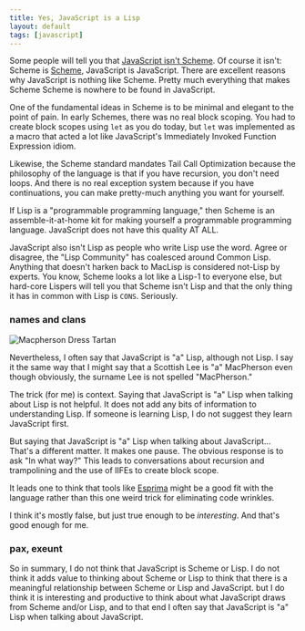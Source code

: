 ```yaml
---
title: Yes, JavaScript is a Lisp
layout: default
tags: [javascript]
---
```


Some people will tell you that [JavaScript isn't Scheme][jis]. Of course it isn't: Scheme is [Scheme], JavaScript is JavaScript. There are excellent reasons why JavaScript is nothing like Scheme. Pretty much everything that makes Scheme Scheme is nowhere to be found in JavaScript.

[jis]: http://journal.stuffwithstuff.com/2013/07/18/javascript-isnt-scheme/
[Scheme]: http://groups.csail.mit.edu/mac/projects/scheme/

One of the fundamental ideas in Scheme is to be minimal and elegant to the point of pain. In early Schemes, there was no real block scoping. You had to create block scopes using `let` as you do today, but `let` was implemented as a macro that acted a lot like JavaScript's Immediately Invoked Function Expression idiom.

Likewise, the Scheme standard mandates Tail Call Optimization because the philosophy of the language is that if you have recursion, you don't need loops. And there is no real exception system because if you have continuations, you can make pretty-much anything you want for yourself.

If Lisp is a "programmable programming language," then Scheme is an assemble-it-at-home kit for making yourself a programmable programming language. JavaScript does not have this quality AT ALL.

JavaScript also isn't Lisp as people who write Lisp use the word. Agree or disagree, the "Lisp Community" has coalesced around Common Lisp. Anything that doesn't harken back to MacLisp is considered not-Lisp by experts. You know, Scheme looks a lot like a Lisp-1 to everyone else, but hard-core Lispers will tell you that Scheme isn't Lisp and that the only thing it has in common with Lisp is `CONS`. Seriously.

### names and clans

![Macpherson Dress Tartan](http://upload.wikimedia.org/wikipedia/commons/0/09/MacPherson_tartan_%28Vestiarium_Scoticum%29.png)

Nevertheless, I often say that JavaScript is "a" Lisp, although not Lisp. I say it the same way that I might say that a Scottish Lee is "a" MacPherson even though obviously, the surname Lee is not spelled "MacPherson."

The trick (for me) is context. Saying that JavaScript is "a" Lisp when talking about Lisp is not helpful. It does not add any bits of information to understanding Lisp. If someone is learning Lisp, I do not suggest they learn JavaScript first.

But saying that JavaScript is "a" Lisp when talking about JavaScript... That's a different matter. It makes one pause. The obvious response is to ask "In what way?" This leads to conversations about recursion and trampolining and the use of IIFEs to create block scope.

It leads one to think that tools like [Esprima](http://esprima.org) might be a good fit with the language rather than this one weird trick for eliminating code wrinkles.

I think it's mostly false, but just true enough to be *interesting*. And that's good enough for me.

### pax, exeunt

So in summary, I do not think that JavaScript is Scheme or Lisp. I do not think it adds value to thinking about Scheme or Lisp to think that there is a meaningful relationship between Scheme or Lisp and JavaScript. but I do think it is interesting and productive to think about what JavaScript draws from Scheme and/or Lisp, and to that end I often say that JavaScript is "a" Lisp when talking about JavaScript.